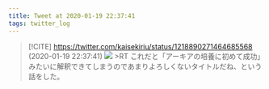 ```yaml
---
title: Tweet at 2020-01-19 22:37:41
tags: twitter_log
---
```


> [!CITE] https://twitter.com/kaisekiriu/status/1218890271464685568 (2020-01-19 22:37:41)
> ![](https://twitter.com/kaisekiriu/status/1218890271464685568)
> &gt;RT
> これだと「アーキアの培養に初めて成功」みたいに解釈できてしまうのであまりよろしくないタイトルだね、という話をした。
